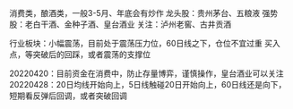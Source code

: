 消费类，酿酒类，一般3-5月、年底会有炒作
龙头股：贵州茅台、五粮液
强势股：老白干酒、金种子酒、皇台酒业
关注：泸州老窖、古井贡酒

行业板块：小幅震荡，目前处于震荡压力位，60日线之下，仓位不宜过重
买入点，等突破后的回踩，或者震荡的支撑位

20220420：目前资金在消费中，防止存量博弈，谨慎操作，皇台酒业可以关注
20220428：20日均线开始向上，5日线触碰20日开始向上，60日线还是向下，短期看反弹后回调，或者突破回调
